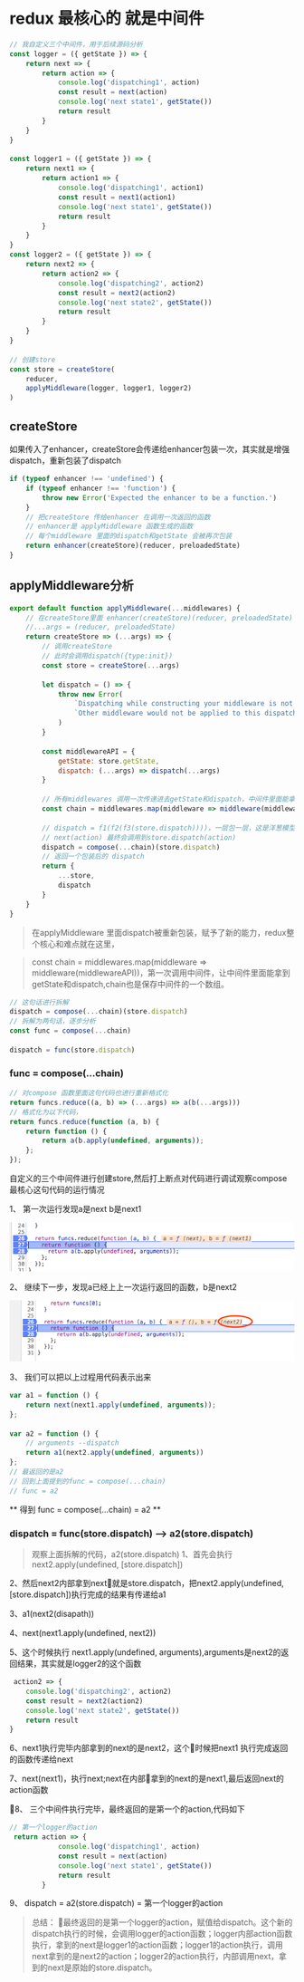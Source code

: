 # redux 最核心的 就是中间件

```js
// 我自定义三个中间件，用于后续源码分析
const logger = ({ getState }) => {
    return next => {
        return action => {
            console.log('dispatching1', action)
            const result = next(action)
            console.log('next state1', getState())
            return result
        }
    }
}

const logger1 = ({ getState }) => {
    return next1 => {
        return action1 => {
			console.log('dispatching1', action1)
			const result = next1(action1)
			console.log('next state1', getState())
			return result
		}
	}
}
const logger2 = ({ getState }) => {
	return next2 => {
		return action2 => {
			console.log('dispatching2', action2)
			const result = next2(action2)
			console.log('next state2', getState())
			return result
		}
	}
}

// 创建store
const store = createStore(
	reducer,
	applyMiddleware(logger, logger1, logger2)
)

```
## createStore

如果传入了enhancer，createStore会传递给enhancer包装一次，其实就是增强dispatch，重新包装了dispatch

```js
if (typeof enhancer !== 'undefined') {
	if (typeof enhancer !== 'function') {
		throw new Error('Expected the enhancer to be a function.')
	}
	// 把createStore 传给enhancer 在调用一次返回的函数
	// enhancer是 applyMiddleware 函数生成的函数
	// 每个middleware 里面的dispatch和getState 会被再次包装
	return enhancer(createStore)(reducer, preloadedState)
}
```

## applyMiddleware分析

```js
export default function applyMiddleware(...middlewares) {
	// 在createStore里面 enhancer(createStore)(reducer, preloadedState)
	//...args = (reducer, preloadedState)
	return createStore => (...args) => {
		// 调用createStore
		// 此时会调用dispatch({type:init})
		const store = createStore(...args)

		let dispatch = () => {
			throw new Error(
				`Dispatching while constructing your middleware is not allowed. ` +
				`Other middleware would not be applied to this dispatch.`
			)
		}

		const middlewareAPI = {
			getState: store.getState,
			dispatch: (...args) => dispatch(...args)
		}

		// 所有middlewares 调用一次传递进去getState和dispatch，中间件里面能拿到getState和dispatch
		const chain = middlewares.map(middleware => middleware(middlewareAPI))

		// dispatch = f1(f2(f3(store.dispatch))))，一层包一层，这是洋葱模型，直到抛到最根上的store.dispatch
		// next(action) 最终会调用到store.dispatch(action)
		dispatch = compose(...chain)(store.dispatch)
		// 返回一个包装后的 dispatch
		return {
			...store,
			dispatch
		}
	}
}
```

> 在applyMiddleware 里面dispatch被重新包装，赋予了新的能力，redux整个核心和难点就在这里，

> const chain = middlewares.map(middleware => middleware(middlewareAPI))，第一次调用中间件，让中间件里面能拿到getState和dispatch,chain也是保存中间件的一个数组。

```js
// 这句话进行拆解
dispatch = compose(...chain)(store.dispatch)
// 拆解为两句话，逐步分析
const func = compose(...chain)

dispatch = func(store.dispatch)
```

### func = compose(...chain)

```js
// 对compose 函数里面这句代码也进行重新格式化
return funcs.reduce((a, b) => (...args) => a(b(...args)))
// 格式化为以下代码，
return funcs.reduce(function (a, b) {
	return function () {
		return a(b.apply(undefined, arguments));
	};
});
```

自定义的三个中间件进行创建store,然后打上断点对代码进行调试观察compose最核心这句代码的运行情况

1、 第一次运行发现a是next b是next1

![第一次](./imgs/redux-compose1.png)

2、 继续下一步，发现a已经上上一次运行返回的函数，b是next2

![第一次](./imgs/redux-compose2.png)

3、 我们可以把以上过程用代码表示出来

```js
var a1 = function () {
	return next(next1.apply(undefined, arguments));
};

var a2 = function () {
	// arguments --dispatch
	return a1(next2.apply(undefined, arguments))
};
// 最返回的是a2
// 回到上面提到的func = compose(...chain)
// func = a2
```

** 得到 func = compose(...chain) = a2 **

### dispatch = func(store.dispatch) --> a2(store.dispatch)

> 观察上面拆解的代码，a2(store.dispatch)
1、首先会执行next2.apply(undefined, [store.dispatch])

2、然后next2内部拿到next就是store.dispatch，把next2.apply(undefined, [store.dispatch])执行完成的结果有传递给a1

3、a1(next2(disapath))

4、next(next1.apply(undefined, next2))

5、这个时候执行 next1.apply(undefined, arguments),arguments是next2的返回结果，其实就是logger2的这个函数

```js
 action2 => {
	console.log('dispatching2', action2)
	const result = next2(action2)
	console.log('next state2', getState())
	return result
}
```

6、next1执行完毕内部拿到的next的是next2，这个时候把next1 执行完成返回的函数传递给next

7、next(next1)，执行next;next在内部拿到的next的是next1,最后返回next的action函数

8、 三个中间件执行完毕，最终返回的是第一个的action,代码如下

```js
// 第一个logger的action
 return action => {
            console.log('dispatching1', action)
            const result = next(action)
            console.log('next state1', getState())
            return result
        }
```

9、 dispatch = a2(store.dispatch) = 第一个logger的action

> 总结： 最终返回的是第一个logger的action，赋值给dispatch。这个新的dispatch执行的时候，会调用logger的action函数；logger内部action函数执行，拿到的next是logger1的action函数；logger1的action执行，调用next拿到的是next2的action；logger2的action执行，内部调用next，拿到的next是原始的store.dispatch。
